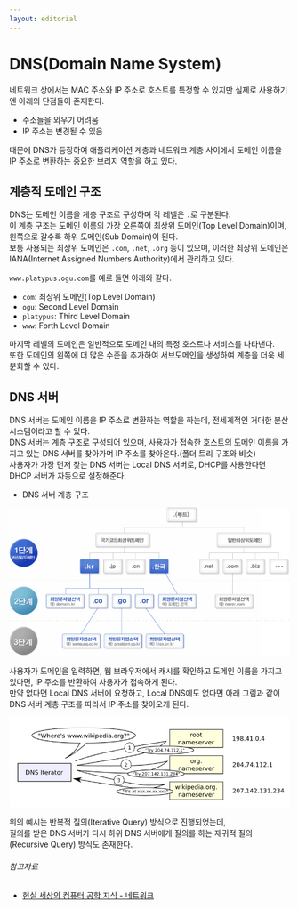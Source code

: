 ```yaml
---
layout: editorial
---
```


# DNS(Domain Name System)

네트워크 상에서는 MAC 주소와 IP 주소로 호스트를 특정할 수 있지만 실제로 사용하기엔 아래의 단점들이 존재한다.

- 주소들을 외우기 어려움
- IP 주소는 변경될 수 있음

때문에 DNS가 등장하여 애플리케이션 계층과 네트워크 계층 사이에서 도메인 이름을 IP 주소로 변환하는 중요한 브리지 역할을 하고 있다.

## 계층적 도메인 구조

DNS는 도메인 이름을 계층 구조로 구성하며 각 레벨은 `.`로 구분된다.  
이 계층 구조는 도메인 이름의 가장 오른쪽이 최상위 도메인(Top Level Domain)이며, 왼쪽으로 갈수록 하위 도메인(Sub Domain)이 된다.  
보통 사용되는 최상위 도메인은 `.com`, `.net`, `.org` 등이 있으며, 이러한 최상위 도메인은 IANA(Internet Assigned Numbers Authority)에서 관리하고 있다.

`www.platypus.ogu.com`를 예로 들면 아래와 같다.

- `com`: 최상위 도메인(Top Level Domain)
- `ogu`: Second Level Domain
- `platypus`: Third Level Domain
- `www`: Forth Level Domain

마지막 레벨의 도메인은 일반적으로 도메인 내의 특정 호스트나 서비스를 나타낸다.  
또한 도메인의 왼쪽에 더 많은 수준을 추가하여 서브도메인을 생성하여 계층을 더욱 세분화할 수 있다.

## DNS 서버

DNS 서버는 도메인 이름을 IP 주소로 변환하는 역할을 하는데, 전세계적인 거대한 분산 시스템이라고 할 수 있다.  
DNS 서버는 계층 구조로 구성되어 있으며, 사용자가 접속한 호스트의 도메인 이름을 가지고 있는 DNS 서버를 찾아가며 IP 주소를 찾아온다.(폴더 트리 구조와 비슷)  
사용자가 가장 먼저 찾는 DNS 서버는 Local DNS 서버로, DHCP를 사용한다면 DHCP 서버가 자동으로 설정해준다.

- DNS 서버 계층 구조

![한국의 DNS 서버 계층 구조(한국인터넷정보센터)](image/domain_server_tree.png)

사용자가 도메인을 입력하면, 웹 브라우저에서 캐시를 확인하고 도메인 이름을 가지고 있다면, IP 주소를 반환하여 사용자가 접속하게 된다.  
만약 없다면 Local DNS 서버에 요청하고, Local DNS에도 없다면 아래 그림과 같이 DNS 서버 계층 구조를 따라서 IP 주소를 찾아오게 된다.

![DNS_Resolution_Mechanism(https://en.wikipedia.org/wiki/Domain_Name_System)](image/dns_resolution_mechanism.png)

위의 예시는 반복적 질의(Iterative Query) 방식으로 진행되었는데,  
질의를 받은 DNS 서버가 다시 하위 DNS 서버에게 질의를 하는 재귀적 질의(Recursive Query) 방식도 존재한다.

###### 참고자료

- [현실 세상의 컴퓨터 공학 지식 - 네트워크](https://fastcampus.co.kr/dev_online_newcomputer)
